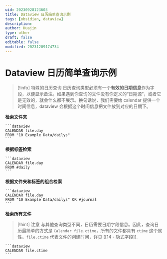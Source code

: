 ```yaml
---
uid: 20230928123603
title: Dataview 日历简单查询示例
tags: [obsidian, dataview]
description: 
author: Huajin
type: other
draft: false
editable: false
modified: 20231209174734
---
```


# Dataview 日历简单查询示例

> [!info] 特殊的日历查询
> 日历查询类型必须有一个**有效的日期信息**作为字段，以便显示备注。如果遇到你查询的文件没有你定义的“日期源”，或者它是无效的，就会什么都不展示。换句话说，我们需要给 calendar 提供一个时间信息，dataview 会根据这个时间信息把文件放到对应的日期下。

**检索文件夹**

`````示例代码
```dataview
CALENDAR file.day
FROM "10 Example Data/dailys"
```
`````

**根据标签检索**

`````示例代码
```dataview
CALENDAR file.day
FROM #daily 
```
`````

**根据文件夹和标签的组合检索**

`````示例代码
```dataview
CALENDAR file.day
FROM "10 Example Data/dailys" OR #journal 
```
`````

**检索所有文件**

> [!hint] 注意
> 与其他查询类型不同，日历需要日期字段信息。因此，查询日历最简单的方式是 `Calendar file.ctime`，所有的文件都具有 `ctime` 这个属性。`file.ctime` 代表文件的创建时间，详见 [[14 - 隐式字段]].

`````示例代码
```dataview
CALENDAR file.ctime 
```
`````